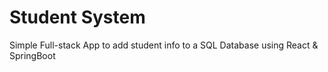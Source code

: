 # Student System

Simple Full-stack App to add student info to a SQL Database using React & SpringBoot
